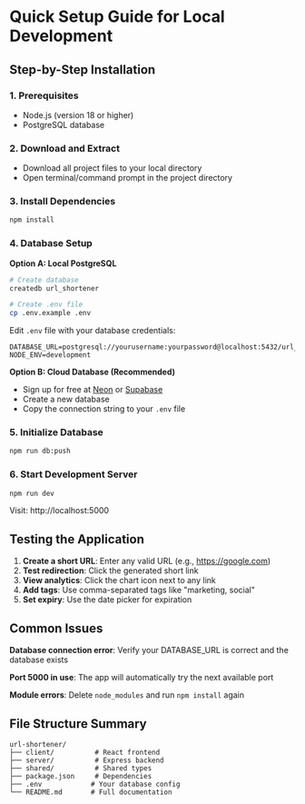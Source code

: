 # Quick Setup Guide for Local Development

## Step-by-Step Installation

### 1. Prerequisites
- Node.js (version 18 or higher)
- PostgreSQL database

### 2. Download and Extract
- Download all project files to your local directory
- Open terminal/command prompt in the project directory

### 3. Install Dependencies
```bash
npm install
```

### 4. Database Setup

**Option A: Local PostgreSQL**
```bash
# Create database
createdb url_shortener

# Create .env file
cp .env.example .env
```

Edit `.env` file with your database credentials:
```
DATABASE_URL=postgresql://yourusername:yourpassword@localhost:5432/url_shortener
NODE_ENV=development
```

**Option B: Cloud Database (Recommended)**
- Sign up for free at [Neon](https://neon.tech) or [Supabase](https://supabase.com)
- Create a new database
- Copy the connection string to your `.env` file

### 5. Initialize Database
```bash
npm run db:push
```

### 6. Start Development Server
```bash
npm run dev
```

Visit: http://localhost:5000

## Testing the Application

1. **Create a short URL**: Enter any valid URL (e.g., https://google.com)
2. **Test redirection**: Click the generated short link
3. **View analytics**: Click the chart icon next to any link
4. **Add tags**: Use comma-separated tags like "marketing, social"
5. **Set expiry**: Use the date picker for expiration

## Common Issues

**Database connection error**: Verify your DATABASE_URL is correct and the database exists

**Port 5000 in use**: The app will automatically try the next available port

**Module errors**: Delete `node_modules` and run `npm install` again

## File Structure Summary
```
url-shortener/
├── client/          # React frontend
├── server/          # Express backend
├── shared/          # Shared types
├── package.json     # Dependencies
├── .env            # Your database config
└── README.md       # Full documentation
```
